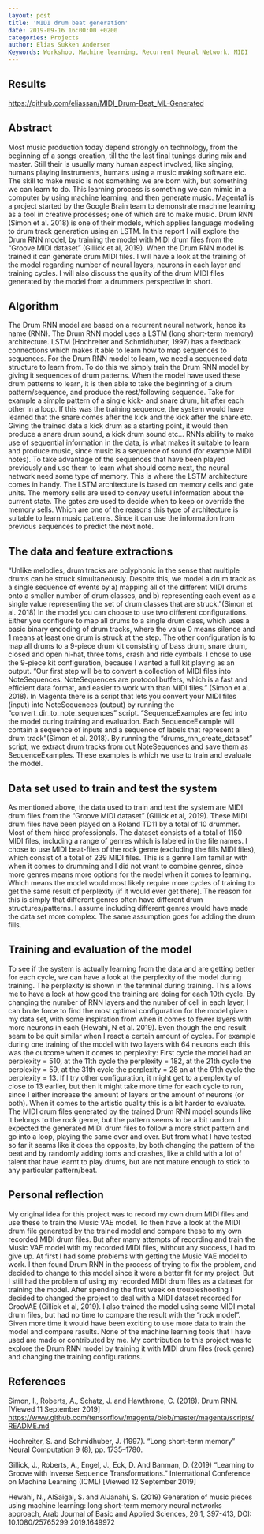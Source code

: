 ```yaml
---
layout: post
title: 'MIDI drum beat generation'
date: 2019-09-16 16:00:00 +0200
categories: Projects
author: Elias Sukken Andersen
Keywords: Workshop, Machine learning, Recurrent Neural Network, MIDI
---
```

## Results

https://github.com/eliassan/MIDI_Drum-Beat_ML-Generated

## Abstract
Most music production today depend strongly on technology, from the beginning of a songs creation, till the the last final tunings during mix and master. Still their is usually many human aspect involved, like singing, humans playing instruments, humans using a music making software etc. The skill to make music is not something we are born with, but something we can learn to do. This learning process is something we can mimic in a computer by using machine learning, and then generate music. 
Magenta1 is a project started by the Google Brain team to demonstrate machine learning as a tool in creative processes; one of which are to make music. Drum RNN (Simon et al. 2018) is one of their models, which applies language modeling to drum track generation using an LSTM. In this report I will explore the Drum RNN model, by training the model with MIDI drum files from the “Groove MIDI dataset” (Gillick et al, 2019). When the Drum RNN model is trained it can generate drum MIDI files. I will have a look at the training of the model regarding number of neural layers, neurons in each layer and training cycles. I will also discuss the quality of the drum MIDI files generated by the model from a drummers perspective in short.     

## Algorithm
The Drum RNN model are based on a recurrent neural network, hence its name (RNN). The Drum RNN model uses a LSTM (long short-term memory) architecture. LSTM (Hochreiter and Schmidhuber, 1997) has a feedback connections which makes it able to learn how to map sequences to sequences. 
For the Drum RNN model to learn, we need a sequenced data structure to learn from. To do this we simply train the Drum RNN model by giving it sequences of drum patterns. When the model have used these drum patterns to learn, it is then able to take the beginning of a drum pattern/sequence, and produce the rest/following sequence. Take for example a simple pattern of a single kick- and snare drum, hit after each other in a loop. If this was the training sequence, the system would have learned that the snare comes after the kick and the kick after the snare etc. Giving the trained data a kick drum as a starting point, it would then produce a snare drum sound, a kick drum sound etc... RNNs ability to make use of sequential information in the data, is what makes it suitable to learn and produce music, since music is a sequence of sound (for example MIDI notes). 
To take advantage of the sequences that have been played previously and use them to learn what should come next, the neural network need some type of memory. This is where the LSTM architecture comes in handy. The LSTM architecture is based on memory cells and gate units. The memory sells are used to convey useful information about the current state. The gates are used to decide when to keep or override the memory sells. Which are one of the reasons this type of architecture is suitable to learn music patterns. Since it can use the information from previous sequences to predict the next note.

## The data and feature extractions
“Unlike melodies, drum tracks are polyphonic in the sense that multiple drums can be struck simultaneously. Despite this, we model a drum track as a single sequence of events by a) mapping all of the different MIDI drums onto a smaller number of drum classes, and b) representing each event as a single value representing the set of drum classes that are struck.”(Simon et al. 2018) 
In the model you can choose to use two different configurations. Either you configure to map all drums to a single drum class, which uses a basic binary encoding of drum tracks, where the value 0 means silence and 1 means at least one drum is struck at the step. The other configuration is to map all drums to a 9-piece drum kit consisting of bass drum, snare drum, closed and open hi-hat, three toms, crash and ride cymbals. I chose to use the 9-piece kit configuration, because I wanted a full kit playing as an output.
“Our first step will be to convert a collection of MIDI files into NoteSequences. NoteSequences are protocol buffers, which is a fast and efficient data format, and easier to work with than MIDI files.” (Simon et al. 2018). In Magenta there is a script that lets you convert your MIDI files (input) into NoteSequences (output) by running the “convert_dir_to_note_sequences” script.
 “SequenceExamples are fed into the model during training and evaluation. Each SequenceExample will contain a sequence of inputs and a sequence of labels that represent a drum track”(Simon et al. 2018). By running the “drums_rnn_create_dataset” script, we extract drum tracks from out NoteSequences and save them as SequenceExamples. These examples is which we use to train and evaluate the model.

## Data set used to train and test the system
As mentioned above, the data used to train and test the system are MIDI drum files from the “Groove MIDI dataset” (Gillick et al, 2019). These MIDI drum files have been played on a Roland TD11 by a total of 10 drummer. Most of them hired professionals. The dataset consists of a total of 1150 MIDI files, including a range of genres which is labeled in the file names. I chose to use MIDI beat-files of  the rock genre (excluding the fills MIDI files), which consist of a total of 239 MIDI files. This is a genre I am familiar with when it comes to drumming and I did not want to combine genres, since more genres means more options for the model when it comes to learning. Which means the model would most likely require more cycles of training to get the same result of perplexity (if it would ever get there). The reason for this is simply that different genres often have different drum structures/patterns. I assume including different genres would have made the data set more complex. The same assumption goes for adding the drum fills. 
 
## Training and evaluation of the model 
To see if the system is actually learning from the data and are getting better for each cycle, we can have a look at the perplexity of the model during training. The perplexity is shown in the terminal during training. This allows me to have a look at how good the training are doing for each 10th cycle. By changing the number of RNN layers and the number of cell in each layer, I can brute force to find the most optimal configuration for the model given my data set, with some inspiration from when it comes to fewer layers with more neurons in each (Hewahi, N et al. 2019). Even though the end result seam to be quit similar when I react a certain amount of cycles.
For example during one training of the model with two layers with 64 neurons each this was the outcome when it comes to perplexity:
First cycle the model had an perplexity = 510, at the 11th cycle the perplexity = 182, at the 21th cycle the perplexity = 59, at the 31th cycle the perplexity = 28 an at the 91th cycle the perplexity = 13. If I try other configuration, it might get to a perplexity of close to 13 earlier, but then it might take more time for each cycle to run, since I either increase the amount of layers or the amount of neurons (or both). 
When it comes to the artistic quality this is a bit harder to evaluate. The MIDI drum files generated by the trained Drum RNN model sounds like it belongs to the rock genre, but the pattern seems to be a bit random. I expected the generated MIDI drum files to follow a more strict pattern and  go into a loop, playing the same over and over. But from what I have tested so far it seams like it does the opposite, by both changing the pattern of the beat and by randomly adding toms and crashes, like a child with a lot of talent that have learnt to play drums, but are not mature enough to stick to any particular pattern/beat.

## Personal reflection 
My original idea for this project was to record my own drum MIDI files and use these to train the Music VAE model. To then have a look at the MIDI drum file generated by the trained model and compare these to my own recorded MIDI drum files. But after many attempts of recording and train the Music VAE model with my recorded MIDI files, without any success, I had to give up. At first I had some problems with getting the Music VAE model to work. I then found Drum RNN in the process of trying to fix the problem, and decided to change to this model since it were a better fit for my project. But I still had the problem of using my recorded MIDI drum files as a dataset for training the model.
After spending the first week on troubleshooting I decided to changed the project to deal with a MIDI dataset recorded for GrooVAE (Gillick et al, 2019). I also trained the model using some MIDI metal drum files, but had no time to compare the result with the “rock model”. Given more time it would have been exciting to use more data to train the model and compare rasults.
None of the machine learning tools that I have used are made or contributed by me. My contribution to this project was to explore the Drum RNN model by training it with MIDI drum files (rock genre) and changing the training configurations. 

## References
Simon, I., Roberts, A., Schatz, J. and Hawthrone, C. (2018). Drum RNN. [Viewed 11 September 2019]
<https://www.github.com/tensorflow/magenta/blob/master/magenta/scripts/README.md>

Hochreiter, S. and Schmidhuber, J. (1997). “Long short-term memory” Neural Computation 9 (8), pp. 1735–1780. 

Gillick, J., Roberts, A., Engel, J., Eck, D. And Banman, D. (2019) “Learning to Groove with Inverse Sequence Transformations.” International Conference on Machine Learning (ICML) [Viewed 12 September 2019] 

Hewahi, N., AlSaigal, S. and AlJanahi, S. (2019) Generation of music pieces using machine learning: long short-term memory neural networks approach, Arab Journal of Basic and Applied Sciences, 26:1, 397-413, DOI: 10.1080/25765299.2019.1649972 
